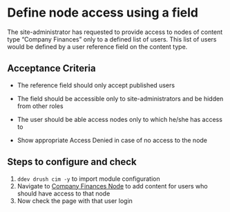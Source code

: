 # Define node access using a field

The site-administrator has requested to provide access to nodes of content type “Company Finances” only to a defined list of users. This list of users would be defined by a user reference field on the content type.

## Acceptance Criteria

- The reference field should only accept published users

- The field should be accessible only to site-administrators and be hidden from other roles

- The user should be able access nodes only to which he/she has access to

- Show appropriate Access Denied in case of no access to the node

## Steps to configure and check

1. `ddev drush cim -y` to import module configuration
2. Navigate to [Company Finances Node](/node/add/company_finances) to add content for users who should have access to that node
3. Now check the page with that user login

